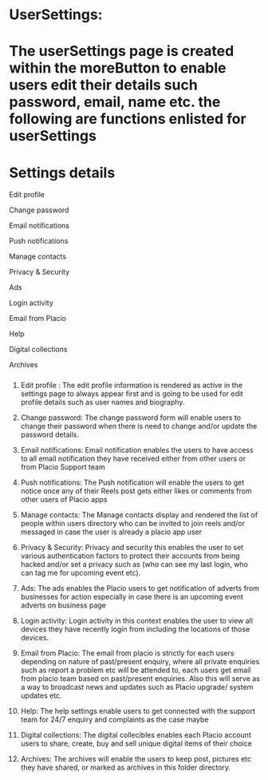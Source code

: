 # UserSettings:

# The userSettings page is created within the moreButton to enable users edit their details such password, email, name etc. the following are functions enlisted for userSettings

# Settings details

Edit profile

Change password

Email notifications

Push notifications

Manage contacts

Privacy & Security

Ads

Login activity

Email from Placio

Help

Digital collections

Archives

#####

1. Edit profile : The edit profile information is rendered as active in the settings page to always appear first and is going to be used for edit profile details such as user names and biography.

2. Change password: The change password form will enable users to change their password when there is need to change and/or update the password details.

3. Email notifications: Email notification enables the users to have access to all email notification they have received either from other users or from Placio Support team

4. Push notifications: The Push notification will enable the users to get notice once any of their Reels post gets either likes or comments from other users of Placio apps

5. Manage contacts: The Manage contacts display and rendered the list of people within users directory who can be invited to join reels and/or messaged in case the user is already a placio app user

6. Privacy & Security: Privacy and security this enables the user to set various authentication factors to protect their accounts from being hacked and/or set a privacy such as (who can see my last login, who can tag me for upcoming event etc).

7. Ads: The ads enables the Placio users to get notification of adverts from businesses for action especially in case there is an upcoming event adverts on business page

8. Login activity: Login activity in this context enables the user to view all devices they have recently login from including the locations of those devices.

9. Email from Placio: The email from placio is strictly for each users depending on nature of past/present enquiry, where all private enquiries such as report a problem etc will be attended to, each users get email from placio team based on past/present enquiries. Also this will serve as a way to broadcast news and updates such as Placio upgrade/ system updates etc.  

10. Help: The help settings enable users to get connected with the support team for 24/7 enquiry and complaints as the case maybe

11. Digital collections: The digital collecibles enables each Placio account users to share, create, buy and sell unique digital items of their choice 

12. Archives: The archives will enable the users to keep post, pictures etc they have shared, or marked as archives in this folder directory.


